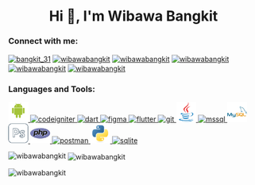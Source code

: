 <h1 align="center">Hi 👋, I'm Wibawa Bangkit</h1>
<h3 align="left">Connect with me:</h3>
<p align="left">
<a href="https://twitter.com/bangkit_31" target="blank"><img align="center" src="https://cdn.jsdelivr.net/npm/simple-icons@3.0.1/icons/twitter.svg" alt="bangkit_31" height="30" width="40" /></a>
<a href="https://linkedin.com/in/wibawabangkit" target="blank"><img align="center" src="https://cdn.jsdelivr.net/npm/simple-icons@3.0.1/icons/linkedin.svg" alt="wibawabangkit" height="30" width="40" /></a>
<a href="https://stackoverflow.com/users/wibawabangkit" target="blank"><img align="center" src="https://cdn.jsdelivr.net/npm/simple-icons@3.0.1/icons/stackoverflow.svg" alt="wibawabangkit" height="30" width="40" /></a>
<a href="https://fb.com/wibawabangkit" target="blank"><img align="center" src="https://cdn.jsdelivr.net/npm/simple-icons@3.0.1/icons/facebook.svg" alt="wibawabangkit" height="30" width="40" /></a>
<a href="https://instagram.com/wibawabangkit" target="blank"><img align="center" src="https://cdn.jsdelivr.net/npm/simple-icons@3.0.1/icons/instagram.svg" alt="wibawabangkit" height="30" width="40" /></a>
<a href="https://www.youtube.com/c/wibawabangkit" target="blank"><img align="center" src="https://cdn.jsdelivr.net/npm/simple-icons@3.0.1/icons/youtube.svg" alt="wibawabangkit" height="30" width="40" /></a>
</p>

<h3 align="left">Languages and Tools:</h3>
<p align="left"> <a href="https://developer.android.com" target="_blank"> <img src="https://raw.githubusercontent.com/devicons/devicon/master/icons/android/android-original-wordmark.svg" alt="android" width="40" height="40"/> </a> <a href="https://codeigniter.com" target="_blank"> <img src="https://cdn.worldvectorlogo.com/logos/codeigniter.svg" alt="codeigniter" width="40" height="40"/> </a> <a href="https://dart.dev" target="_blank"> <img src="https://www.vectorlogo.zone/logos/dartlang/dartlang-icon.svg" alt="dart" width="40" height="40"/> </a> <a href="https://www.figma.com/" target="_blank"> <img src="https://www.vectorlogo.zone/logos/figma/figma-icon.svg" alt="figma" width="40" height="40"/> </a> <a href="https://flutter.dev" target="_blank"> <img src="https://www.vectorlogo.zone/logos/flutterio/flutterio-icon.svg" alt="flutter" width="40" height="40"/> </a> <a href="https://git-scm.com/" target="_blank"> <img src="https://www.vectorlogo.zone/logos/git-scm/git-scm-icon.svg" alt="git" width="40" height="40"/> </a> <a href="https://www.java.com" target="_blank"> <img src="https://raw.githubusercontent.com/devicons/devicon/master/icons/java/java-original.svg" alt="java" width="40" height="40"/> </a> <a href="https://www.microsoft.com/en-us/sql-server" target="_blank"> <img src="https://cdn.worldvectorlogo.com/logos/microsoft-sql-server.svg" alt="mssql" width="40" height="40"/> </a> <a href="https://www.mysql.com/" target="_blank"> <img src="https://raw.githubusercontent.com/devicons/devicon/master/icons/mysql/mysql-original-wordmark.svg" alt="mysql" width="40" height="40"/> </a> <a href="https://www.photoshop.com/en" target="_blank"> <img src="https://raw.githubusercontent.com/devicons/devicon/master/icons/photoshop/photoshop-line.svg" alt="photoshop" width="40" height="40"/> </a> <a href="https://www.php.net" target="_blank"> <img src="https://raw.githubusercontent.com/devicons/devicon/master/icons/php/php-original.svg" alt="php" width="40" height="40"/> </a> <a href="https://postman.com" target="_blank"> <img src="https://www.vectorlogo.zone/logos/getpostman/getpostman-icon.svg" alt="postman" width="40" height="40"/> </a> <a href="https://www.python.org" target="_blank"> <img src="https://raw.githubusercontent.com/devicons/devicon/master/icons/python/python-original.svg" alt="python" width="40" height="40"/> </a> <a href="https://www.sqlite.org/" target="_blank"> <img src="https://www.vectorlogo.zone/logos/sqlite/sqlite-icon.svg" alt="sqlite" width="40" height="40"/> </a> </p>

<p><img align="left" src="https://github-readme-stats.vercel.app/api/top-langs?username=wibawabangkit&show_icons=true&locale=en&layout=compact" alt="wibawabangkit" /></p>

<p>&nbsp;<img align="center" src="https://github-readme-stats.vercel.app/api?username=wibawabangkit&show_icons=true&locale=en" alt="wibawabangkit" /></p>

<p><img align="center" src="https://github-readme-streak-stats.herokuapp.com/?user=wibawabangkit&" alt="wibawabangkit" /></p>
